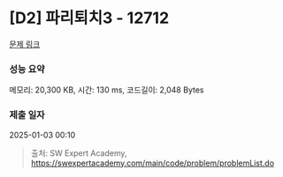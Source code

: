 # [D2] 파리퇴치3 - 12712 

[문제 링크](https://swexpertacademy.com/main/code/problem/problemDetail.do?contestProbId=AXuARWAqDkQDFARa) 

### 성능 요약

메모리: 20,300 KB, 시간: 130 ms, 코드길이: 2,048 Bytes

### 제출 일자

2025-01-03 00:10



> 출처: SW Expert Academy, https://swexpertacademy.com/main/code/problem/problemList.do